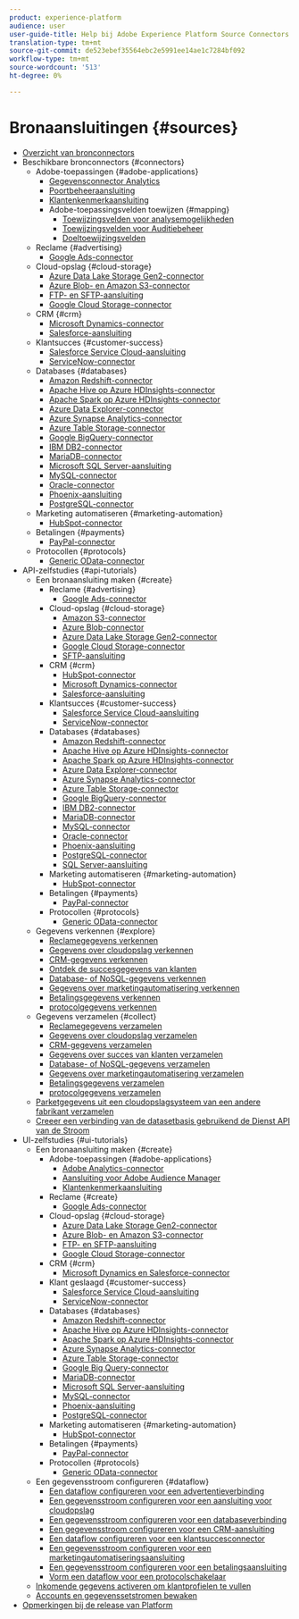 ```yaml
---
product: experience-platform
audience: user
user-guide-title: Help bij Adobe Experience Platform Source Connectors
translation-type: tm+mt
source-git-commit: de523ebef35564ebc2e5991ee14ae1c7284bf092
workflow-type: tm+mt
source-wordcount: '513'
ht-degree: 0%

---
```



# Bronaansluitingen {#sources}

- [Overzicht van bronconnectors](home.md)
- Beschikbare bronconnectors {#connectors}
   - Adobe-toepassingen {#adobe-applications}
      - [Gegevensconnector Analytics](connectors/adobe-applications/analytics.md)
      - [Poortbeheeraansluiting](connectors/adobe-applications/audience-manager.md)
      - [Klantenkenmerkaansluiting](connectors/adobe-applications/customer-attributes.md)
      - Adobe-toepassingsvelden toewijzen {#mapping}
         - [Toewijzingsvelden voor analysemogelijkheden](connectors/adobe-applications/mapping/analytics.md)
         - [Toewijzingsvelden voor Auditiebeheer](connectors/adobe-applications/mapping/audience-manager.md)
         - [Doeltoewijzingsvelden](connectors/adobe-applications/mapping/target.md)
   - Reclame {#advertising}
      - [Google Ads-connector](connectors/advertising/ads.md)
   - Cloud-opslag {#cloud-storage}
      - [Azure Data Lake Storage Gen2-connector](connectors/cloud-storage/adls-gen2.md)
      - [Azure Blob- en Amazon S3-connector](connectors/cloud-storage/blob-s3.md)
      - [FTP- en SFTP-aansluiting](connectors/cloud-storage/ftp-sftp.md)
      - [Google Cloud Storage-connector](connectors/cloud-storage/google-cloud-storage.md)
   - CRM {#crm}
      - [Microsoft Dynamics-connector](connectors/crm/ms-dynamics.md)
      - [Salesforce-aansluiting](connectors/crm/salesforce.md)
   - Klantsucces {#customer-success}
      - [Salesforce Service Cloud-aansluiting](connectors/customer-success/salesforce-service-cloud.md)
      - [ServiceNow-connector](connectors/customer-success/servicenow.md)
   - Databases {#databases}
      - [Amazon Redshift-connector](connectors/databases/redshift.md)
      - [Apache Hive op Azure HDInsights-connector](connectors/databases/hive.md)
      - [Apache Spark op Azure HDInsights-connector](connectors/databases/spark.md)
      - [Azure Data Explorer-connector](connectors/databases/data-explorer.md)
      - [Azure Synapse Analytics-connector](connectors/databases/synapse-analytics.md)
      - [Azure Table Storage-connector](connectors/databases/ats.md)
      - [Google BigQuery-connector](connectors/databases/bigquery.md)
      - [IBM DB2-connector](connectors/databases/ibm-db2.md)
      - [MariaDB-connector](connectors/databases/mariadb.md)
      - [Microsoft SQL Server-aansluiting](connectors/databases/sql-server.md)
      - [MySQL-connector](connectors/databases/mysql.md)
      - [Oracle-connector](connectors/databases/oracle.md)
      - [Phoenix-aansluiting](connectors/databases/phoenix.md)
      - [PostgreSQL-connector](connectors/databases/postgres.md)
   - Marketing automatiseren {#marketing-automation}
      - [HubSpot-connector](connectors/marketing-automation/hubspot.md)
   - Betalingen {#payments}
      - [PayPal-connector](connectors/payments/paypal.md)
   - Protocollen {#protocols}
      - [Generic OData-connector](connectors/protocols/odata.md)
- API-zelfstudies {#api-tutorials}
   - Een bronaansluiting maken {#create}
      - Reclame {#advertising}
         - [Google Ads-connector](tutorials/api/create/advertising/ads.md)
      - Cloud-opslag {#cloud-storage}
         - [Amazon S3-connector](tutorials/api/create/cloud-storage/s3.md)
         - [Azure Blob-connector](tutorials/api/create/cloud-storage/blob.md)
         - [Azure Data Lake Storage Gen2-connector](tutorials/api/create/cloud-storage/adls-gen2.md)
         - [Google Cloud Storage-connector](tutorials/api/create/cloud-storage/google.md)
         - [SFTP-aansluiting](tutorials/api/create/cloud-storage/sftp.md)
      - CRM {#crm}
         - [HubSpot-connector](tutorials/api/create/crm/hubspot.md)
         - [Microsoft Dynamics-connector](tutorials/api/create/crm/ms-dynamics.md)
         - [Salesforce-aansluiting](tutorials/api/create/crm/salesforce.md)
      - Klantsucces {#customer-success}
         - [Salesforce Service Cloud-aansluiting](tutorials/api/create/customer-success/salesforce-service-cloud.md)
         - [ServiceNow-connector](tutorials/api/create/customer-success/servicenow.md)
      - Databases {#databases}
         - [Amazon Redshift-connector](tutorials/api/create/databases/redshift.md)
         - [Apache Hive op Azure HDInsights-connector](tutorials/api/create/databases/hive.md)
         - [Apache Spark op Azure HDInsights-connector](tutorials/api/create/databases/spark.md)
         - [Azure Data Explorer-connector](tutorials/api/create/databases/data-explorer.md)
         - [Azure Synapse Analytics-connector](tutorials/api/create/databases/synapse-analytics.md)
         - [Azure Table Storage-connector](tutorials/api/create/databases/ats.md)
         - [Google BigQuery-connector](tutorials/api/create/databases/bigquery.md)
         - [IBM DB2-connector](tutorials/api/create/databases/ibm-db2.md)
         - [MariaDB-connector](tutorials/api/create/databases/mariadb.md)
         - [MySQL-connector](tutorials/api/create/databases/mysql.md)
         - [Oracle-connector](tutorials/api/create/databases/oracle.md)
         - [Phoenix-aansluiting](tutorials/api/create/databases/phoenix.md)
         - [PostgreSQL-connector](tutorials/api/create/databases/postgres.md)
         - [SQL Server-aansluiting](tutorials/api/create/databases/sql-server.md)
      - Marketing automatiseren {#marketing-automation}
         - [HubSpot-connector](tutorials/api/create/marketing-automation/hubspot.md)
      - Betalingen {#payments}
         - [PayPal-connector](tutorials/api/create/payments/paypal.md)
      - Protocollen {#protocols}
         - [Generic OData-connector](tutorials/api/create/protocols/odata.md)
   - Gegevens verkennen {#explore}
      - [Reclamegegevens verkennen](tutorials/api/explore/advertising.md)
      - [Gegevens over cloudopslag verkennen](tutorials/api/explore/cloud-storage.md)
      - [CRM-gegevens verkennen](tutorials/api/explore/crm.md)
      - [Ontdek de succesgegevens van klanten](tutorials/api/explore/customer-success.md)
      - [Database- of NoSQL-gegevens verkennen](tutorials/api/explore/database-nosql.md)
      - [Gegevens over marketingautomatisering verkennen](tutorials/api/explore/marketing-automation.md)
      - [Betalingsgegevens verkennen](tutorials/api/explore/payments.md)
      - [protocolgegevens verkennen](tutorials/api/explore/protocols.md)
   - Gegevens verzamelen {#collect}
      - [Reclamegegevens verzamelen](tutorials/api/collect/advertising.md)
      - [Gegevens over cloudopslag verzamelen](tutorials/api/collect/cloud-storage.md)
      - [CRM-gegevens verzamelen](tutorials/api/collect/crm.md)
      - [Gegevens over succes van klanten verzamelen](tutorials/api/collect/customer-success.md)
      - [Database- of NoSQL-gegevens verzamelen](tutorials/api/collect/database-nosql.md)
      - [Gegevens over marketingautomatisering verzamelen](tutorials/api/collect/marketing-automation.md)
      - [Betalingsgegevens verzamelen](tutorials/api/collect/payments.md)
      - [protocolgegevens verzamelen](tutorials/api/collect/protocols.md)
   - [Parketgegevens uit een cloudopslagsysteem van een andere fabrikant verzamelen](tutorials/api/cloud-storage-parquet.md)
   - [Creeer een verbinding van de datasetbasis gebruikend de Dienst API van de Stroom](tutorials/api/create-dataset-base-connection.md)
- UI-zelfstudies {#ui-tutorials}
   - Een bronaansluiting maken {#create}
      - Adobe-toepassingen {#adobe-applications}
         - [Adobe Analytics-connector](tutorials/ui/create/adobe-applications/analytics.md)
         - [Aansluiting voor Adobe Audience Manager](tutorials/ui/create/adobe-applications/audience-manager.md)
         - [Klantenkenmerkaansluiting](tutorials/ui/create/adobe-applications/customer-attributes.md)
      - Reclame {#create}
         - [Google Ads-connector](tutorials/ui/create/advertising/ads.md)
      - Cloud-opslag {#cloud-storage}
         - [Azure Data Lake Storage Gen2-connector](tutorials/ui/create/cloud-storage/adls-gen2.md)
         - [Azure Blob- en Amazon S3-connector](tutorials/ui/create/cloud-storage/blob-s3.md)
         - [FTP- en SFTP-aansluiting](tutorials/ui/create/cloud-storage/ftp-sftp.md)
         - [Google Cloud Storage-connector](tutorials/ui/create/cloud-storage/google-cloud-storage.md)
      - CRM {#crm}
         - [Microsoft Dynamics en Salesforce-connector](tutorials/ui/create/crm/dynamics-salesforce.md)
      - Klant geslaagd {#customer-success}
         - [Salesforce Service Cloud-aansluiting](tutorials/ui/create/customer-success/salesforce-service-cloud.md)
         - [ServiceNow-connector](tutorials/ui/create/customer-success/servicenow.md)
      - Databases {#databases}
         - [Amazon Redshift-connector](tutorials/ui/create/databases/redshift.md)
         - [Apache Hive op Azure HDInsights-connector](tutorials/ui/create/databases/hive.md)
         - [Apache Spark op Azure HDInsights-connector](tutorials/ui/create/databases/spark.md)
         - [Azure Synapse Analytics-connector](tutorials/ui/create/databases/synapse-analytics.md)
         - [Azure Table Storage-connector](tutorials/ui/create/databases/ats.md)
         - [Google Big Query-connector](tutorials/ui/create/databases/bigquery.md)
         - [MariaDB-connector](tutorials/ui/create/databases/mariadb.md)
         - [Microsoft SQL Server-aansluiting](tutorials/ui/create/databases/sql-server.md)
         - [MySQL-connector](tutorials/ui/create/databases/mysql.md)
         - [Phoenix-aansluiting](tutorials/ui/create/databases/phoenix.md)
         - [PostgreSQL-connector](tutorials/ui/create/databases/postgres.md)
      - Marketing automatiseren {#marketing-automation}
         - [HubSpot-connector](tutorials/ui/create/marketing-automation/hubspot.md)
      - Betalingen {#payments}
         - [PayPal-connector](tutorials/ui/create/payments/paypal.md)
      - Protocollen {#protocols}
         - [Generic OData-connector](tutorials/ui/create/protocols/odata.md)
   - Een gegevensstroom configureren {#dataflow}
      - [Een dataflow configureren voor een advertentieverbinding](tutorials/ui/dataflow/advertising.md)
      - [Een gegevensstroom configureren voor een aansluiting voor cloudopslag](tutorials/ui/dataflow/cloud-storage.md)
      - [Een gegevensstroom configureren voor een databaseverbinding](tutorials/ui/dataflow/databases.md)
      - [Een gegevensstroom configureren voor een CRM-aansluiting](tutorials/ui/dataflow/crm.md)
      - [Een dataflow configureren voor een klantsuccesconnector](tutorials/ui/dataflow/customer-success.md)
      - [Een gegevensstroom configureren voor een marketingautomatiseringsaansluiting](tutorials/ui/dataflow/marketing-automation.md)
      - [Een gegevensstroom configureren voor een betalingsaansluiting](tutorials/ui/dataflow/payments.md)
      - [Vorm een dataflow voor een protocolschakelaar](tutorials/ui/dataflow/protocols.md)
   - [Inkomende gegevens activeren om klantprofielen te vullen](tutorials/ui/profile.md)
   - [Accounts en gegevenssetstromen bewaken](tutorials/ui/monitor.md)
- [Opmerkingen bij de release van Platform](https://www.adobe.com/go/platform-release-notes-en)
